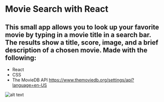 # Movie Search with React

## This small app allows you to look up your favorite movie by typing in a movie title in a search bar. The results show a title, score, image, and a brief description of a chosen movie. Made with the following:

* React
* CSS
* The MovieDB API https://www.themoviedb.org/settings/api?language=en-US

![alt text](https://images.unsplash.com/photo-1499988921418-b7df40ff03f9?ixlib=rb-1.2.1&ixid=MnwxMjA3fDB8MHxwaG90by1wYWdlfHx8fGVufDB8fHx8&auto=format&fit=crop&w=870&q=80)